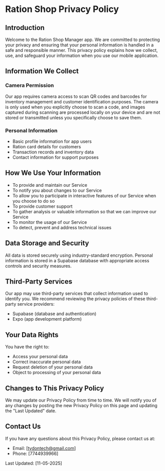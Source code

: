 # Ration Shop Privacy Policy

## Introduction
Welcome to the Ration Shop Manager app. We are committed to protecting your privacy and ensuring that your personal information is handled in a safe and responsible manner. This privacy policy explains how we collect, use, and safeguard your information when you use our mobile application.

## Information We Collect

### Camera Permission
Our app requires camera access to scan QR codes and barcodes for inventory management and customer identification purposes. The camera is only used when you explicitly choose to scan a code, and images captured during scanning are processed locally on your device and are not stored or transmitted unless you specifically choose to save them.

### Personal Information
- Basic profile information for app users
- Ration card details for customers
- Transaction records and inventory data
- Contact information for support purposes

## How We Use Your Information
- To provide and maintain our Service
- To notify you about changes to our Service
- To allow you to participate in interactive features of our Service when you choose to do so
- To provide customer support
- To gather analysis or valuable information so that we can improve our Service
- To monitor the usage of our Service
- To detect, prevent and address technical issues

## Data Storage and Security
All data is stored securely using industry-standard encryption. Personal information is stored in a Supabase database with appropriate access controls and security measures.

## Third-Party Services
Our app may use third-party services that collect information used to identify you. We recommend reviewing the privacy policies of these third-party service providers:
- Supabase (database and authentication)
- Expo (app development platform)

## Your Data Rights
You have the right to:
- Access your personal data
- Correct inaccurate personal data
- Request deletion of your personal data
- Object to processing of your personal data

## Changes to This Privacy Policy
We may update our Privacy Policy from time to time. We will notify you of any changes by posting the new Privacy Policy on this page and updating the "Last Updated" date.

## Contact Us
If you have any questions about this Privacy Policy, please contact us at:
- Email: [tydontech@gmail.com]
- Phone: [7744939966]

Last Updated: [11-05-2025] 
